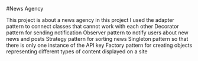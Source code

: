 #News Agency

This project is about a news agency
in this project I used the adapter pattern to connect classes that cannot work with each other
Decorator pattern for sending notification
Observer pattern to notify users about new news and posts
Strategy pattern  for sorting news
Singleton pattern so that there is only one instance of the API key
Factory pattern for creating objects representing different types of content displayed on a site
